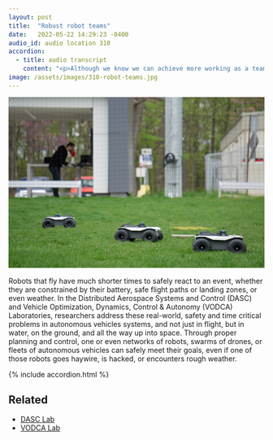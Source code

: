 ```yaml
---
layout: post
title:  "Robust robot teams"
date:   2022-05-22 14:29:23 -0400
audio_id: audio location 310
accordion: 
  - title: audio transcript
    content: "<p>Although we know we can achieve more working as a team, collaboration introduces the possibility of miscommunication or mismanagement.</p><p>Now just imagine the team is flying.</p><p>Robot teams can encounter many of the same issues as human teams, and robots that fly have much shorter times to safely react to an event, whether they are constrained by their battery, safe flight paths or landing zones, or even weather. In the Distributed Aerospace Systems and Control Lab, and Vehicle Optimization, Dynamics, Control & Autonomy Lab, researchers address these real-world, safety and time critical problems in autonomous vehicles systems, and not just in flight, but in water, on the ground, and all the way up into space. Through proper planning and control, one or even networks of robots, swarms of drones, or fleets of autonomous vehicles can safely meet their goals, even if one of those robots goes haywire, is hacked, or encounters rough weather.</p><p>Here’s Professor Dmitra Panagou to explain.</p><p>So planning and control under uncertainty is a longstanding topic within robotics and artificial intelligence, the controls communities. Let's consider that we have quad rotor that has to navigate in an environment. So there are obstacles like physical obstacles--the buildings, there might be other quad rotors navigating also around, and it also has to navigate in the presence of processes like, for example, wind.</p><p>So the quad rotor has imperfect information about the environment and it has to make decisions on, for example, whether it's safe to go through this path or it should be better to go around the obstacles. So that it keeps a safe distance with respect to the obstacles and using information about the wind that it doesn't directly measure that it has to estimate on the fly.</p><p>So that creates a problem of safety under uncertainty. And the questions that that are related to this problem would be how we can ensure that the system trajectories will always remain safe in an unknown environment, in an environment that we might not know exactly the location of the obstacles or the wind that is affecting the motion of the vehicle.</p>"
image: /assets/images/310-robot-teams.jpg
---
```


<div class="audio-player">
   <!-- this is where the player will be injected -->
</div>

![Three autonomous ground vehicles work together as they move](/assets/images/310-robot-teams.jpg)

Robots that fly have much shorter times to safely react to an event, whether they are constrained by their battery, safe flight paths or landing zones, or even weather. In the Distributed Aerospace Systems and Control (DASC) and Vehicle Optimization, Dynamics, Control & Autonomy (VODCA) Laboratories, researchers address these real-world, safety and time critical problems in autonomous vehicles systems, and not just in flight, but in water, on the ground, and all the way up into space. Through proper planning and control, one or even networks of robots, swarms of drones, or fleets of autonomous vehicles can safely meet their goals, even if one of those robots goes haywire, is hacked, or encounters rough weather.

{% include accordion.html %}

## Related
* [DASC Lab](http://www-personal.umich.edu/~dpanagou/labs/index.html)
* [VODCA Lab](https://vodca.engin.umich.edu)




<script type="text/javascript">

 const player = new Shikwasa({
   container: () => document.querySelector('.audio-player'),
   audio: {
     title: 'Robust robot teams',
     artist: 'audio location 260',
     cover: '/assets/images/310-robot-teams.jpg',
     src: '/assets/audio/310-robot-teams.mp3',
   },
   // fixed: {
   //   type: 'static',
   // }
 })

 </script>
